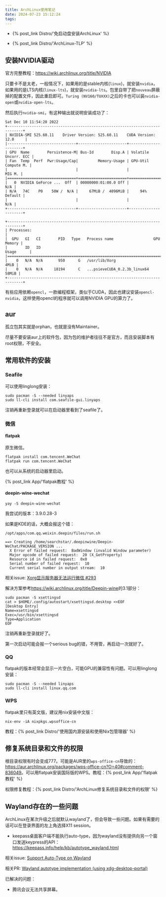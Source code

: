 ```yaml
---
title: ArchLinux使用笔记
date: 2024-07-23 15:12:24
tags:
---
```


- {% post_link Distro/'免启动盘安装ArchLinux' %}

- {% post_link Distro/'ArchLinux-TLP' %}

## 安装NVIDIA驱动

官方完整教程：<https://wiki.archlinux.org/title/NVIDIA>

只要卡不是太老，一般情况下，如果用的是stable内核(`linux`)，就安装`nvidia`，如果用的是LTS内核(`linux-lts`)，就安装`nvidia-lts`。包里自带了把`nouveau`屏蔽掉的配置文件，因此重启即可。`Turing (NV160/TUXXX)`之后的卡也可以装`nvidia-open`或`nvidia-open-lts`。

然后执行`nvidia-smi`，有这种输出就说明安装成功了：

```text
Sat Dec 10 11:54:20 2022
+-----------------------------------------------------------------------------+
| NVIDIA-SMI 525.60.11    Driver Version: 525.60.11    CUDA Version: 12.0     |
|-------------------------------+----------------------+----------------------+
| GPU  Name        Persistence-M| Bus-Id        Disp.A | Volatile Uncorr. ECC |
| Fan  Temp  Perf  Pwr:Usage/Cap|         Memory-Usage | GPU-Util  Compute M. |
|                               |                      |               MIG M. |
|===============================+======================+======================|
|   0  NVIDIA GeForce ...  Off  | 00000000:01:00.0 Off |                  N/A |
| N/A   74C    P0    50W /  N/A |     67MiB /  4096MiB |     94%      Default |
|                               |                      |                  N/A |
+-------------------------------+----------------------+----------------------+

+-----------------------------------------------------------------------------+
| Processes:                                                                  |
|  GPU   GI   CI        PID   Type   Process name                  GPU Memory |
|        ID   ID                                                   Usage      |
|=============================================================================|
|    0   N/A  N/A       950      G   /usr/lib/Xorg                       4MiB |
|    0   N/A  N/A     18194      C   ...psieveCUDA_0.2.3b_linux64       58MiB |
+-----------------------------------------------------------------------------+
```

有些应用依赖`opencl`，一款编程框架，类似于CUDA，因此也建议安装`opencl-nvidia`，这样使用opencl的程序就可以调用NVIDIA GPU的算力了。

## aur

孤立包其实就是orphan，也就是没有Maintainer。

尽量不要安装aur上的软件包，因为包的维护者往往不是官方，而且安装脚本有root权限，不安全。

## 常用软件的安装

### Seafile

可以使用linglong安装：

```shell
sudo pacman -S --needed linyaps
sudo ll-cli install com.seafile-gui.linyaps
```

注销再重新登录就可以在启动器里看到了seafile了。

### 微信

#### flatpak

原生微信。

```shell
flatpak install com.tencent.WeChat
flatpak run com.tencent.WeChat
```

也可以从系统的启动器里启动。

{% post_link App/'flatpak教程' %}

#### deepin-wine-wechat

```shell
yay -S deepin-wine-wechat
```

我尝试的版本：3.9.0.28-3

如果是KDE的话，大概会报这个错：

```shell
/opt/apps/com.qq.weixin.deepin/files/run.sh
```

```text
==> Creating /home/searchstar/.deepinwine/Deepin-WeChat/PACKAGE_VERSION ...
  X Error of failed request:  BadWindow (invalid Window parameter)
  Major opcode of failed request:  20 (X_GetProperty)
  Resource id in failed request:  0x0
  Serial number of failed request:  10
  Current serial number in output stream:  10
```

相关issue: [Xorg显示服务器无法运行微信 #293](https://github.com/vufa/deepin-wine-wechat-arch/issues/293)

解决方案参考<https://wiki.archlinux.org/title/Deepin-wine>的3.1部分：

```shell
sudo pacman -S xsettingsd
cat > $HOME/.config/autostart/xsettingsd.desktop <<EOF
[Desktop Entry]
Name=xsettingsd
Exec=/usr/bin/xsettingsd
Type=Application
EOF
```

注销再重新登录就好了。

第一次启动可能会报一个serious bug的错，不用管，再启动一次就好了。

### QQ

flatpak的版本经常会显示一片空白，可能GPU的兼容性有问题。可以用linglong安装：


```shell
sudo pacman -S --needed linyaps
sudo ll-cli install linux.qq.com
```

### WPS

flatpak里只有英文版，建议用nix安装中文版：

```shell
nix-env -iA nixpkgs.wpsoffice-cn
```

教程：{% post_link Distro/'使用国内源安装和使用Nix包管理器' %}

## 修复系统目录和文件的权限

根目录权限有时会变成777。可能是AUR里的`wps-office-cn`导致的：<https://aur.archlinux.org/packages/wps-office-cn?O=40#comment-836049>。可以用flatpak安装国际版的WPS。教程：{% post_link App/'flatpak教程' %}

权限修复教程：{% post_link Distro/'ArchLinux修复系统目录和文件的权限' %}

## Wayland存在的一些问题

ArchLinux在某次升级之后就默认wayland了，但会导致一些问题。如果有需要的话可以在登录界面的左上角选择X11 session。

- keepass桌面客户端不能执行auto-type，因为wayland没有提供向另一个窗口发送keypress的API：<https://keepass.info/help/kb/autotype_wayland.html>

相关issue: [Support Auto-Type on Wayland](https://github.com/keepassxreboot/keepassxc/issues/2281)

相关PR: [Wayland autotype implementation (using xdg-desktop-portal)](https://github.com/keepassxreboot/keepassxc/pull/10905)

已解决的问题：

- 腾讯会议无法共享屏幕。
